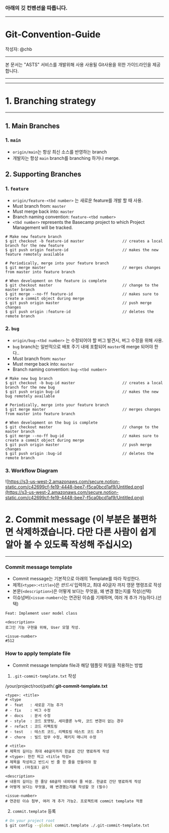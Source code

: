### 아래의 깃 컨벤션을 따릅니다.

---

# Git-Convention-Guide

작성자: @chb

---

본 문서는 "ASTS" 서비스를 개발위해 사용 사용될 Git사용을 위한 가이드라인을 제공합니다.

---

---

# 1. Branching strategy

---

## 1. Main Branches

### 1. `main`

- `origin/main`는 항상 최신 소스를 반영하는 branch
- 개발자는 항상 `main` branch를 branching 하거나 merge.


## 2. Supporting Branches

### 1. `feature`

- `origin/feature-<tbd number>` 는 새로운 feature를 개발 할 때 사용.
- Must branch from: `master`
- Must merge back into: `master`
- Branch naming convention: `feature-<tbd number>`
- `<tbd number>` represents the Basecamp project to which Project Management will be tracked.

```
# Make new feature branch
$ git checkout -b feature-id master                 // creates a local branch for the new feature
$ git push origin feature-id                        // makes the new feature remotely available

# Periodically, merge into your feature branch
$ git merge master                                  // merges changes from master into feature branch

# When development on the feature is complete
$ git checkout master                               // change to the master branch  
$ git merge --no-ff feature-id                      // makes sure to create a commit object during merge
$ git push origin master                            // push merge changes
$ git push origin :feature-id                       // deletes the remote branch
```

### 2. `bug`

- `origin/bug-<tbd number>` 는 수정되어야 할 버그 발견시, 버그 수정을 위해 사용.
- `bug` branch는 일반적으로 배포 주기 내에 포함되어 `master`에 merge 되어야 한다..
- Must branch from: `master`
- Must merge back into: `master`
- Branch naming convention: `bug-<tbd number>`

```
# Make new bug branch
$ git checkout -b bug-id master                     // creates a local branch for the new bug
$ git push origin bug-id                            // makes the new bug remotely available

# Periodically, merge into your feature branch
$ git merge master                                  // merges changes from master into feature branch

# When development on the bug is complete
$ git checkout master                               // change to the master branch  
$ git merge --no-ff bug-id                          // makes sure to create a commit object during merge
$ git push origin master                            // push merge changes
$ git push origin :bug-id                           // deletes the remote branch
```


### 3. Workflow Diagram

![https://s3-us-west-2.amazonaws.com/secure.notion-static.com/c42699cf-fe19-4448-bee7-f5ca0bcd1af9/Untitled.png](https://s3-us-west-2.amazonaws.com/secure.notion-static.com/c42699cf-fe19-4448-bee7-f5ca0bcd1af9/Untitled.png)

# 2. Commit message (이 부분은 불편하면 삭제하겠습니다. 다만 다른 사람이 쉽게 알아 볼 수 있도록 작성해 주십시오)

---

### Commit message template

- Commit message는 기본적으로 아래의 Template를 따라 작성한다.
- 제목(`<type>:<title>`)은 *반드시* 입력하고, 최대 40글자 까지 영문 명령조로 작성
- 본문(`<description>`)은 어떻게 보다는 무엇을, 왜 변경 했는지를 작성(선택)
- 이슈넘버(`<issue-number>`)는 연관된 이슈를 기재하며, 여러 개 추가 가능하다.(선택)

```
Feat: Implement user model class 

<description>
로그인 기능 구현을 위해, User 모델 작성. 

<issue-number>
#512
```

### How to apply template file

- Commit message template file과 해당 템플릿 파일을 적용하는 방법
1. `.git-commit-template.txt` 작성

/your/project/root/path/.**git-commit-template.txt**

```
<type>: <title> 
# <type
# - feat   : 새로운 기능 추가
# - fix    : 버그 수정 
# - docs   : 문서 수정
# - style  : 코드 포맷팅, 세미콜론 누락, 코드 변경이 없는 경우
# - refact : 코드 리펙토링
# - test   : 테스트 코드, 리펙토링 테스트 코드 추가
# - chore  : 빌드 업무 수정, 패키지 매니저 수정

# <title>
# 제목의 길이는 최대 40글자까지 한글로 간단 명료하게 작성 
# <type>: 한칸 띄고 <title 작성>
# 제목을 작성하고 반드시 빈 줄 한 줄을 만들어야 함 
# 제목에 .(마침표) 금지 

<description> 
# 내용의 길이는 한 줄당 60글자 내외에서 줄 바꿈. 한글로 간단 명료하게 작성 
# 어떻게 보다는 무엇을, 왜 변경했는지를 작성할 것 (필수) 

<issue-number> 
# 연관된 이슈 첨부, 여러 개 추가 가능2. 프로젝트에 commit template 적용
```

2. `commit.template` 등록

```bash
# On your project root
$ git config --global commit.template ./.git-commit-template.txt
```
